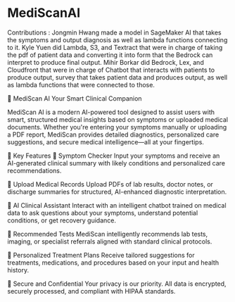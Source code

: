# MediScanAI

Contributions : Jongmin Hwang made a model in SageMaker AI that takes the symptoms and output diagnosis as well as lambda functions connecting to it.
  Kyle Yuen did Lambda, S3, and Textract that were in charge of taking the pdf of patient data and converting it into form that the Bedrock can interpret to produce final output.
  Mihir Borkar did Bedrock, Lex, and Cloudfront that were in charge of Chatbot that interacts with patients to produce output, survey that takes patient data and produces output, as well as lambda functions that were connected to those.

🧠 MediScan AI
Your Smart Clinical Companion

MediScan AI is a modern AI-powered tool designed to assist users with smart, structured medical insights based on symptoms or uploaded medical documents. Whether you're entering your symptoms manually or uploading a PDF report, MediScan provides detailed diagnostics, personalized care suggestions, and secure medical intelligence—all at your fingertips.

🌟 Key Features
🤖 Symptom Checker
Input your symptoms and receive an AI-generated clinical summary with likely conditions and personalized care recommendations.

📄 Upload Medical Records
Upload PDFs of lab results, doctor notes, or discharge summaries for structured, AI-enhanced diagnostic interpretation.

💬 AI Clinical Assistant
Interact with an intelligent chatbot trained on medical data to ask questions about your symptoms, understand potential conditions, or get recovery guidance.

🧪 Recommended Tests
MediScan intelligently recommends lab tests, imaging, or specialist referrals aligned with standard clinical protocols.

💊 Personalized Treatment Plans
Receive tailored suggestions for treatments, medications, and procedures based on your input and health history.

🔐 Secure and Confidential
Your privacy is our priority. All data is encrypted, securely processed, and compliant with HIPAA standards.

